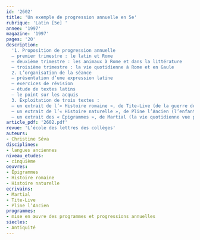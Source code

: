 ```yaml
---
id: '2602'
title: 'Un exemple de progression annuelle en 5e'
rubrique: 'Latin [5e] '
annee: '1997'
magazine: '1997'
pages: '20'
description: 
  '1. Proposition de progression annuelle
  – premier trimestre : le latin et Rome
  – deuxième trimestre : les animaux à Rome et dans la littérature
  – troisième trimestre : la vie quotidienne à Rome et en Gaule
  2. L’organisation de la séance
  – présentation d’une expression latine
  – exercices de révision
  – étude de textes latins 
  – le point sur les acquis
  3. Exploitation de trois textes :
  – un extrait de l’« Histoire romaine », de Tite-Live (de la guerre de Troie à la fondation de Rome)
  – un extrait de l’« Histoire naturelle », de Pline l’Ancien (l’enfant et le dauphin)
  – un extrait des « Épigrammes », de Martial (la vie quotidienne vue par Martial)'
article_pdf: '2602.pdf'
revue: 'L’école des lettres des collèges'
auteurs:
- Christine Séva
disciplines:
- langues anciennes
niveau_etudes:
- cinquième
oeuvres:
- Épigrammes
- Histoire romaine
- Histoire naturelle
ecrivains:
- Martial
- Tite-Live
- Pline l’Ancien
programmes:
- mise en œuvre des programmes et progressions annuelles
siecles:
- Antiquité
---
```


